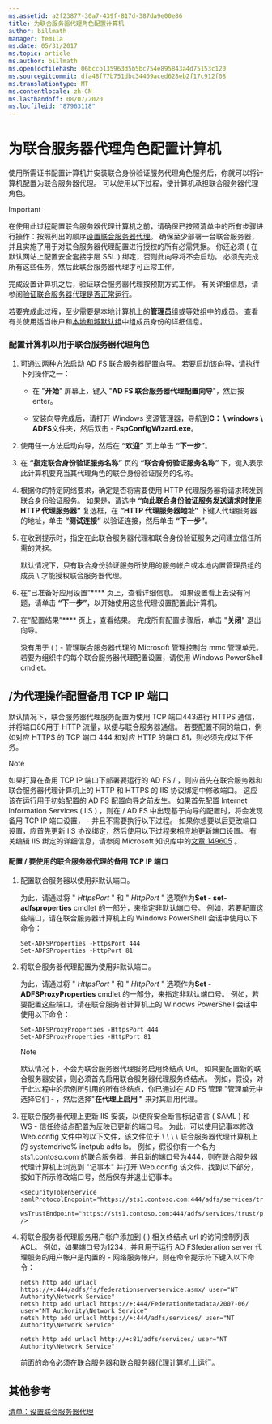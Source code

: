 ```yaml
---
ms.assetid: a2f23877-30a7-439f-817d-387da9e00e86
title: 为联合服务器代理角色配置计算机
author: billmath
manager: femila
ms.date: 05/31/2017
ms.topic: article
ms.author: billmath
ms.openlocfilehash: 06bccb135963d5b5bc754e895843a4d75153c120
ms.sourcegitcommit: dfa48f77b751dbc34409aced628eb2f17c912f08
ms.translationtype: MT
ms.contentlocale: zh-CN
ms.lasthandoff: 08/07/2020
ms.locfileid: "87963118"
---
```

# <a name="configure-a-computer-for-the-federation-server-proxy-role"></a>为联合服务器代理角色配置计算机

使用所需证书配置计算机并安装联合身份验证服务代理角色服务后，你就可以将计算机配置为联合服务器代理。 可以使用以下过程，使计算机承担联合服务器代理角色。

> [!IMPORTANT]
> 在使用此过程配置联合服务器代理计算机之前，请确保已按照清单中的所有步骤进行操作：按照列出的顺序[设置联合服务器代理](Checklist--Setting-Up-a-Federation-Server-Proxy.md)。 确保至少部署一台联合服务器，并且实施了用于对联合服务器代理配置进行授权的所有必需凭据。 你还必须 \( 在默认网站上配置安全套接字层 SSL \) 绑定，否则此向导将不会启动。 必须先完成所有这些任务，然后此联合服务器代理才可正常工作。

完成设置计算机之后，验证联合服务器代理按预期方式工作。 有关详细信息，请参阅[验证联合服务器代理是否正常运行](Verify-That-a-Federation-Server-Proxy-Is-Operational.md)。

若要完成此过程，至少需要是本地计算机上的**管理员**组或等效组中的成员。  查看有关使用适当帐户和[本地和域默认组](https://go.microsoft.com/fwlink/?LinkId=83477)中组成员身份的详细信息。

### <a name="to-configure-a-computer-for-the-federation-server-proxy-role"></a>配置计算机以用于联合服务器代理角色

1.  可通过两种方法启动 AD FS 联合服务器配置向导。 若要启动该向导，请执行下列操作之一：

    -   在 "**开始**" 屏幕上，键入 "**AD FS 联合服务器代理配置向导**"，然后按 enter。

    -   安装向导完成后，请打开 Windows 资源管理器，导航到**C： \\ windows \\ ADFS**文件夹，然后双击 \- **FspConfigWizard.exe**。

2.  使用任一方法启动向导，然后在 **“欢迎”** 页上单击 **“下一步”**。

3.  在 **“指定联合身份验证服务名称”** 页的 **“联合身份验证服务名称”** 下，键入表示此计算机要充当其代理角色的联合身份验证服务的名称。

4.  根据你的特定网络要求，确定是否将需要使用 HTTP 代理服务器将请求转发到联合身份验证服务。 如果是，请选中 **“向此联合身份验证服务发送请求时使用 HTTP 代理服务器”** 复选框，在 **“HTTP 代理服务器地址”** 下键入代理服务器的地址，单击 **“测试连接”** 以验证连接，然后单击 **“下一步”**。

5.  在收到提示时，指定在此联合服务器代理和联合身份验证服务之间建立信任所需的凭据。

    默认情况下，只有联合身份验证服务所使用的服务帐户或本地内置管理员组的成员 \\ 才能授权联合服务器代理。

6.  在“已准备好应用设置”**** 页上，查看详细信息。 如果设置看上去没有问题，请单击 **“下一步”**，以开始使用这些代理设置配置此计算机。

7.  在“配置结果”**** 页上，查看结果。 完成所有配置步骤后，单击 "**关闭**" 退出向导。

    没有用于 \( \) \- 管理联合服务器代理的 Microsoft 管理控制台 mmc 管理单元。 若要为组织中的每个联合服务器代理配置设置，请使用 Windows PowerShell cmdlet。

## <a name="configuring-an-alternate-tcpip-port-for-proxy-operations"></a>\/为代理操作配置备用 TCP IP 端口
默认情况下，联合服务器代理服务配置为使用 TCP 端口443进行 HTTPS 通信，并将端口80用于 HTTP 流量，以便与联合服务器通信。 若要配置不同的端口，例如对应 HTTPS 的 TCP 端口 444 和对应 HTTP 的端口 81，则必须完成以下任务。

> [!NOTE]
> 如果打算在备用 TCP IP 端口下部署要运行的 AD FS \/ ，则应首先在联合服务器和联合服务器代理计算机上的 HTTP 和 HTTPS 的 IIS 协议绑定中修改端口。 这应该在运行用于初始配置的 AD FS 配置向导之前发生。 如果首先配置 Internet Information Services \( IIS \) ，则在 \/ AD FS 中出现基于向导的配置时，将会发现备用 TCP IP 端口设置， \- 并且不需要执行以下过程。 如果你想要以后更改端口设置，应首先更新 IIS 协议绑定，然后使用以下过程来相应地更新端口设置。 有关编辑 IIS 绑定的详细信息，请参阅 Microsoft 知识库中的[文章 149605](https://go.microsoft.com/fwlink/?LinkId=190275) 。

#### <a name="to-configure-alternate-tcpip-ports-for-the-federation-server-proxy-to-use"></a>配置 \/ 要使用的联合服务器代理的备用 TCP IP 端口

1.  配置联合服务器以使用非默认端口。

    为此，请通过将 " *HttpsPort* " 和 " *HttpPort* " 选项作为**Set \- set-adfsproperties** cmdlet 的一部分，来指定非默认端口号。 例如，若要配置这些端口，请在联合服务器计算机上的 Windows PowerShell 会话中使用以下命令：

    ```
    Set-ADFSProperties -HttpsPort 444
    Set-ADFSProperties -HttpPort 81
    ```

2.  将联合服务器代理配置为使用非默认端口。

    为此，请通过将 " *HttpsPort* " 和 " *HttpPort* " 选项作为**Set \- ADFSProxyProperties** cmdlet 的一部分，来指定非默认端口号。 例如，若要配置这些端口，请在联合服务器计算机上的 Windows PowerShell 会话中使用以下命令：

    ```
    Set-ADFSProxyProperties -HttpsPort 444
    Set-ADFSProxyProperties -HttpPort 81
    ```

    > [!NOTE]
    > 默认情况下，不会为联合服务器代理服务启用终结点 Url。 如果要配置新的联合服务器安装，则必须首先启用联合服务器代理服务终结点。 例如，假设，对于此过程中的示例所引用的所有终结点，你已通过在 AD FS 管理 "管理单元中选择它们 \- ，然后选择"**在代理上启用 "** 来对其启用代理。

3.  在联合服务器代理上更新 IIS 安装，以便将安全断言标记语言 \( SAML \) 和 WS \- 信任终结点配置为反映已更新的端口号。 为此，可以使用记事本修改 Web.config 文件中的以下文件，该文件位于 \\ \\ \\ \\ 联合服务器代理计算机上的 systemdrive% inetpub adfs ls。 例如，假设你有一个名为 sts1.contoso.com 的联合服务器，并且新的端口号为444，则在联合服务器代理计算机上浏览到 "记事本" 并打开 Web.config 该文件，找到以下部分，按如下所示修改端口号，然后保存并退出记事本。

    ```
    <securityTokenService samlProtocolEndpoint="https://sts1.contoso.com:444/adfs/services/trust/samlprotocol/proxycertificatetransport"
          wsTrustEndpoint="https://sts1.contoso.com:444/adfs/services/trust/proxycertificatetransport" />
    ```

4.  将联合服务器代理服务用户帐户添加到 \( \) 相关终结点 url 的访问控制列表 ACL。 例如，如果端口号为1234，并且用于运行 AD FSfederation server 代理服务的用户帐户是内置的 \- 网络服务帐户，则在命令提示符下键入以下命令：

    ```
    netsh http add urlacl https://+:444/adfs/fs/federationserverservice.asmx/ user="NT Authority\Network Service"
    netsh http add urlacl https://+:444/FederationMetadata/2007-06/ user="NT Authority\Network Service"
    netsh http add urlacl https://+:444/adfs/services/ user="NT Authority\Network Service"

    netsh http add urlacl http://+:81/adfs/services/ user="NT Authority\Network Service"
    ```

    前面的命令必须在联合服务器和联合服务器代理计算机上运行。

## <a name="additional-references"></a>其他参考
[清单：设置联合服务器代理](Checklist--Setting-Up-a-Federation-Server-Proxy.md)


